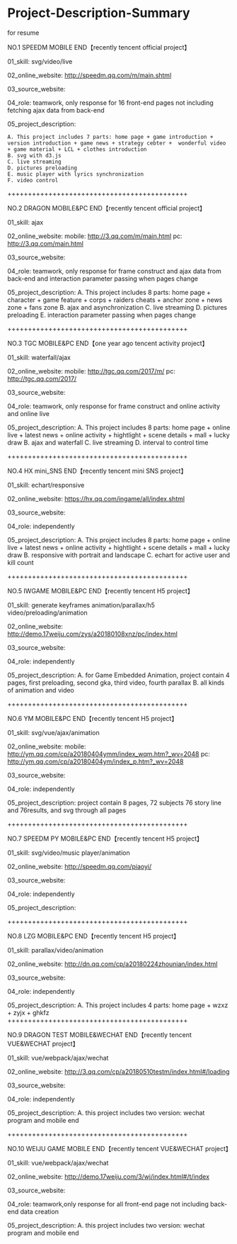 # Project-Description-Summary
for resume

NO.1 SPEEDM MOBILE END【recently tencent official project】

01_skill: svg/video/live

02_online_website: http://speedm.qq.com/m/main.shtml

03_source_website:

04_role: teamwork, only response for 16 front-end pages not including fetching ajax data from back-end

05_project_description: 

    A. This project includes 7 parts: home page + game introduction + version introduction + game news + strategy cebter +  wonderful video + game material + LCL + clothes introduction
    B. svg with d3.js
    C. live streaming
    D. pictures preloading
    E. music player with lyrics synchronization
    F. video control

++++++++++++++++++++++++++++++++++++++++++++

NO.2 DRAGON MOBILE&PC END【recently tencent official project】

01_skill: ajax

02_online_website: 
    mobile: http://3.qq.com/m/main.html
    pc: http://3.qq.com/main.html

03_source_website:

04_role: teamwork, only response for frame construct and ajax data from back-end and interaction parameter passing when pages change

05_project_description:
    A. This project includes 8 parts: home page + character + game feature + corps + raiders cheats + anchor zone + news zone + fans zone
    B. ajax and asynchronization
    C. live streaming
    D. pictures preloading
    E. interaction parameter passing when pages change

++++++++++++++++++++++++++++++++++++++++++++

NO.3 TGC MOBILE&PC END【one year ago tencent activity project】

01_skill: waterfall/ajax

02_online_website: 
    mobile: http://tgc.qq.com/2017/m/
    pc: http://tgc.qq.com/2017/

03_source_website:

04_role: teamwork, only response for frame construct and online activity and online live

05_project_description:
    A. This project includes 8 parts: home page + online live + latest news + online activity + hightlight + scene details + mall + lucky draw
    B. ajax and waterfall
    C. live streaming
    D. interval to control time

++++++++++++++++++++++++++++++++++++++++++++

NO.4 HX mini_SNS END【recently tencent mini SNS project】

01_skill: echart/responsive

02_online_website: https://hx.qq.com/ingame/all/index.shtml

03_source_website:

04_role: independently

05_project_description:
    A. This project includes 8 parts: home page + online live + latest news + online activity + hightlight + scene details + mall + lucky draw
    B. responsive with portrait and landscape
    C. echart for active user and kill count

++++++++++++++++++++++++++++++++++++++++++++

NO.5 IWGAME MOBILE&PC END【recently tencent H5 project】

01_skill: generate keyframes animation/parallax/h5 video/preloading/animation

02_online_website: http://demo.17weiju.com/zys/a20180108xnz/pc/index.html

03_source_website:

04_role: independently

05_project_description:
    A. for Game Embedded Animation, project contain 4 pages, first preloading, second gka, third video, fourth parallax
    B. all kinds of animation and video

++++++++++++++++++++++++++++++++++++++++++++

NO.6 YM MOBILE&PC END【recently tencent H5 project】

01_skill: svg/vue/ajax/animation

02_online_website: 
    mobile: http://ym.qq.com/cp/a20180404ymm/index_wqm.htm?_wv=2048
    pc: http://ym.qq.com/cp/a20180404ym/index_p.htm?_wv=2048

03_source_website: 

04_role: independently

05_project_description:
    project contain 8 pages, 72 subjects 76 story line and 76results, and svg through all pages

++++++++++++++++++++++++++++++++++++++++++++

NO.7 SPEEDM PY MOBILE&PC END【recently tencent H5 project】

01_skill: svg/video/music player/animation

02_online_website: http://speedm.qq.com/piaoyi/

03_source_website: 

04_role: independently

05_project_description:

++++++++++++++++++++++++++++++++++++++++++++

NO.8 LZG MOBILE&PC END【recently tencent H5 project】

01_skill: parallax/video/animation

02_online_website: http://dn.qq.com/cp/a20180224zhounian/index.html

03_source_website: 

04_role: independently

05_project_description:
    A. This project includes 4 parts: home page + wzxz + zyjx + ghkfz
++++++++++++++++++++++++++++++++++++++++++++

NO.9 DRAGON TEST MOBILE&WECHAT END【recently tencent VUE&WECHAT project】

01_skill: vue/webpack/ajax/wechat

02_online_website: http://3.qq.com/cp/a20180510testm/index.html#/loading

03_source_website: 

04_role: independently

05_project_description:
    A. this project includes two version: wechat program and mobile end

++++++++++++++++++++++++++++++++++++++++++++

NO.10 WEIJU GAME MOBILE END【recently tencent VUE&WECHAT project】

01_skill: vue/webpack/ajax/wechat

02_online_website: http://demo.17weiju.com/3/wj/index.html#/t/index

03_source_website: 

04_role: teamwork,only response for all front-end page not including back-end data creation

05_project_description:
    A. this project includes two version: wechat program and mobile end